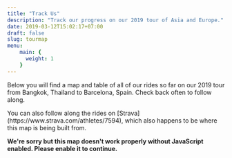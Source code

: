 ```yaml
---
title: "Track Us"
description: "Track our progress on our 2019 tour of Asia and Europe."
date: 2019-03-12T15:02:17+07:00
draft: false
slug: tourmap
menu: 
    main: {
      weight: 1
    }
---
```

<head>
  <link href=/css/app.b4f6bf5f.css rel=preload as=style>
  <link href=/css/chunk-vendors.6f6a1e58.css rel=preload as=style>
  <link href=/js/app.ee150a48.js rel=preload as=script>
  <link href=/js/chunk-vendors.3af6d212.js rel=preload as=script>
  <link href=/css/chunk-vendors.6f6a1e58.css rel=stylesheet>
  <link href=/css/app.b4f6bf5f.css rel=stylesheet>
</head>
<link href="https://fonts.googleapis.com/css?family=Material+Icons" rel=stylesheet>
<p>Below you will find a map and table of all of our rides so far on our 2019 tour from Bangkok, Thailand to Barcelona,
  Spain. Check back often to follow along.</p>
<p>You can also follow along the rides on [Strava](https://www.strava.com/athletes/7594), which also happens to be where
  this map is being built from.</p><noscript><strong>We're sorry but this map doesn't work properly without JavaScript
    enabled. Please enable it to continue.</strong></noscript>
<div id=app></div>
<script src=/js/chunk-vendors.3af6d212.js> </script> <script src=/js/app.ee150a48.js> </script>